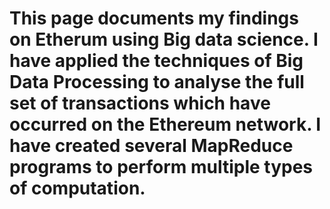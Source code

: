 # This page documents my findings on Etherum using Big data science.  I have applied the techniques of Big Data Processing to analyse the full set of transactions which have occurred on the Ethereum network. I have created several MapReduce programs to perform multiple types of computation. 
